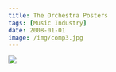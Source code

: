```yaml
---
title: The Orchestra Posters
tags: [Music Industry]
date: 2008-01-01
image: /img/comp3.jpg
---
```


![](/img/poster.jpg)